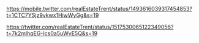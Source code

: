 https://mobile.twitter.com/realEstateTrent/status/1493616039317454853?t=1CTC7YSjz9vkwx1HiwWyGg&s=19

https://twitter.com/realEstateTrent/status/1517530065122349056?t=7k2mlhqEG-Ics0a5uWvE5Q&s=19

